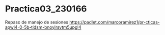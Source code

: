 # Practica03_230166
Repaso de manejo de sesiones
https://padlet.com/marcoramirez1/pr-cticas-apwi4-0-5b-tidsm-bnoyirsvtm5upgl4

